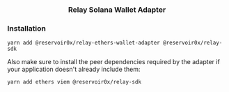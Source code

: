 <h3 align="center">Relay Solana Wallet Adapter</h3>

### Installation

```
yarn add @reservoir0x/relay-ethers-wallet-adapter @reservoir0x/relay-sdk
```

Also make sure to install the peer dependencies required by the adapter if your application doesn't already include them:

```
yarn add ethers viem @reservoir0x/relay-sdk
```
